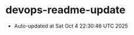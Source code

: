 # devops-readme-update
<!--START_SECTION:activity-->
- Auto-updated at Sat Oct  4 22:30:46 UTC 2025
<!--END_SECTION:activity-->
